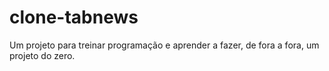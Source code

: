 # clone-tabnews
Um projeto para treinar programação e aprender a fazer, de fora a fora, um projeto do zero.
